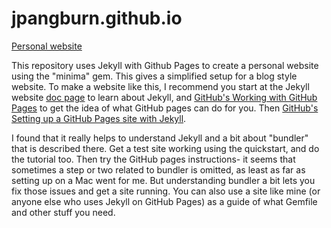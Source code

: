 # jpangburn.github.io
[Personal website](https://jpangburn.github.io/)

This repository uses Jekyll with Github Pages to create a personal website using the "minima" gem.  This gives a simplified setup for a blog style website.  To make a website like this, I recommend you start at the Jekyll website [doc page](https://jekyllrb.com/docs/) to learn about Jekyll, and [GitHub's Working with GitHub Pages](https://help.github.com/en/github/working-with-github-pages) to get the idea of what GitHub pages can do for you.  Then [GitHub's Setting up a GitHub Pages site with Jekyll](https://help.github.com/en/github/working-with-github-pages/setting-up-a-github-pages-site-with-jekyll).

I found that it really helps to understand Jekyll and a bit about "bundler" that is described there.  Get a test site working using the quickstart, and do the tutorial too.  Then try the GitHub pages instructions- it seems that sometimes a step or two related to bundler is omitted, as least as far as setting up on a Mac went for me.  But understanding bundler a bit lets you fix those issues and get a site running.  You can also use a site like mine (or anyone else who uses Jekyll on GitHub Pages) as a guide of what Gemfile and other stuff you need.
